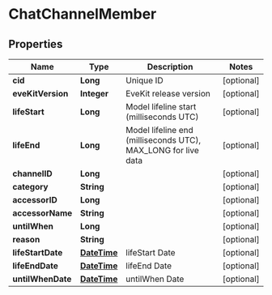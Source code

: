 
# ChatChannelMember

## Properties
Name | Type | Description | Notes
------------ | ------------- | ------------- | -------------
**cid** | **Long** | Unique ID |  [optional]
**eveKitVersion** | **Integer** | EveKit release version |  [optional]
**lifeStart** | **Long** | Model lifeline start (milliseconds UTC) |  [optional]
**lifeEnd** | **Long** | Model lifeline end (milliseconds UTC), MAX_LONG for live data |  [optional]
**channelID** | **Long** |  |  [optional]
**category** | **String** |  |  [optional]
**accessorID** | **Long** |  |  [optional]
**accessorName** | **String** |  |  [optional]
**untilWhen** | **Long** |  |  [optional]
**reason** | **String** |  |  [optional]
**lifeStartDate** | [**DateTime**](DateTime.md) | lifeStart Date |  [optional]
**lifeEndDate** | [**DateTime**](DateTime.md) | lifeEnd Date |  [optional]
**untilWhenDate** | [**DateTime**](DateTime.md) | untilWhen Date |  [optional]



